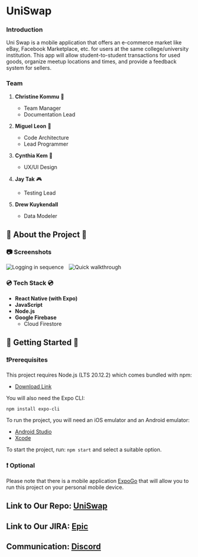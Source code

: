 # UniSwap

### Introduction
  Uni Swap is a mobile application that offers an e-commerce market like eBay, Facebook Marketplace, etc. for users at the same college/university institution. This app will allow student-to-student transactions for used goods, organize meetup locations and times, and provide a feedback system for sellers.

### Team

1. **Christine Kommu** :lollipop:
    * Team Manager
    * Documentation Lead

1. **Miguel Leon** :ghost:
    * Code Architecture
    * Lead Programmer

1. **Cynthia Kem** :dumpling:
    * UX/UI Design
  
1. **Jay Tak** :video_game:
    * Testing Lead

1. **Drew Kuykendall**
    * Data Modeler

## 🌟 About the Project 🌟

### 📷 Screenshots
<img src="https://i.ibb.co/5hrsSmq/loggingin-ezgif-com-optimize.gif" alt="Logging in sequence" style="margin-right: 10px;"> <img src="https://i.ibb.co/FJHSz1j/quickwalkthrough-ezgif-com-crop.gif" alt="Quick walkthrough">

### 💿 Tech Stack 💿

- **React Native (with Expo)**
- **JavaScript**
- **Node.js**
- **Google Firebase**
  - Cloud Firestore

## 📌 Getting Started 📌

### ❗Prerequisites
This project requires Node.js (LTS 20.12.2) which comes bundled with npm: <br>
- [Download Link](https://nodejs.org/en/download)

You will also need the Expo CLI: <br>
```
npm install expo-cli
```

To run the project, you will need an iOS emulator and an Android emulator:
- [Android Studio](https://developer.android.com/studio/install)
- [Xcode](https://developer.apple.com/xcode/)

To start the project, run:
`npm start` and select a suitable option.

### ❗ Optional
Please note that there is a mobile application [ExpoGo](https://expo.dev/go) that will allow you to run this project on your personal mobile device.

## Link to Our Repo: [UniSwap](https://github.com/MiguelL1304/UniSwap.git)

## Link to Our JIRA: [Epic](https://jira.ggc.edu/projects/UN/issues/UN-82?filter=allissues)

## Communication: [Discord](https://discord.gg/vTHar55mdF)
